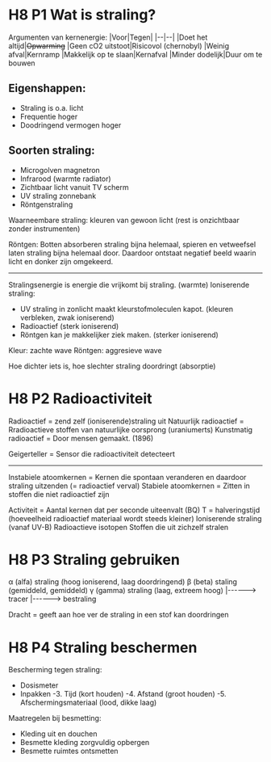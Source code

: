 # H8 P1 Wat is straling?
Argumenten van kernenergie:
|Voor|Tegen|
|--|--|
|Doet het altijd|~~Opwarming~~
|Geen cO2 uitstoot|Risicovol (chernobyl)
|Weinig afval|Kernramp
|Makkelijk op te slaan|Kernafval
|Minder dodelijk|Duur om te bouwen

## Eigenshappen:
- Straling is o.a. licht
- Frequentie hoger
- Doodringend vermogen hoger

## Soorten straling:
- Microgolven magnetron
- Infrarood (warmte radiator)
- Zichtbaar licht vanuit TV scherm
- UV straling zonnebank
- Röntgenstraling

Waarneembare straling: kleuren van gewoon licht (rest is onzichtbaar zonder instrumenten)

Röntgen: Botten absorberen straling bijna helemaal, spieren en vetweefsel laten straling bijna helemaal door. Daardoor ontstaat negatief beeld waarin licht en donker zijn omgekeerd.

---
Stralingsenergie is energie die vrijkomt bij straling. (warmte)
Ioniserende straling:
- UV straling in zonlicht maakt kleurstofmoleculen kapot. (kleuren verbleken, zwak ioniserend)
- Radioactief (sterk ioniserend)
- Röntgen kan je makkelijker ziek maken. (sterker ioniserend)

Kleur: zachte wave
Röntgen: aggresieve wave

Hoe dichter iets is, hoe slechter straling doordringt (absorptie)

# H8 P2 Radioactiviteit
Radioactief = zend zelf (ioniserende)straling uit
Natuurlijk radioactief = Rradioactieve stoffen van natuurlijke oorsprong (uraniumerts)
Kunstmatig radioactief = Door mensen gemaakt. (1896)

Geigerteller = Sensor die radioactiviteit detecteert

---
Instabiele atoomkernen = Kernen die spontaan veranderen en daardoor straling uitzenden (= radioactief verval)
Stabiele atoomkernen = Zitten in stoffen die niet radioactief zijn

Activiteit = Aantal kernen dat per seconde uiteenvalt (BQ)
T = halveringstijd (hoeveelheid radioactief materiaal wordt steeds kleiner)
Ioniserende straling (vanaf UV-B)
Radioactieve isotopen
Stoffen die uit zichzelf stralen

# H8 P3 Straling gebruiken
α (alfa) straling (hoog ioniserend, laag doordringend)
β (beta) staling (gemiddeld, gemiddeld)
γ (gamma) straling (laag, extreem hoog)
|------> tracer
|------> bestraling

Dracht = geeft aan hoe ver de straling in een stof kan doordringen

# H8 P4 Straling beschermen
Bescherming tegen straling:
- Dosismeter
- Inpakken
-3. Tijd (kort houden)
-4. Afstand (groot houden)
-5. Afschermingsmateriaal (lood, dikke laag)

Maatregelen bij besmetting:
- Kleding uit en douchen
- Besmette kleding zorgvuldig opbergen
- Besmette ruimtes ontsmetten
<!--stackedit_data:
eyJoaXN0b3J5IjpbLTE3ODI0ODA1NzgsLTE2MzI4NzkzMjgsMT
c0Mjk5MzI2NiwxMzI1MjgzMTQzLC0xNzQwMjQ1MDk1LC03OTU4
Njg3NDMsMTYwMzA0ODg3OCwxMjc5NjM0MzczLC0xMTY2NTU3Mz
AxLDE1MzgwOTQ2MywtODg1Nzc0OTY3LC0xMTc5NDU3MDA5LC00
MDQ0ODE5NzQsLTE3NDUyOTk5NzMsMTYyNjQ4OTUyLC0xMjI4ND
Q2MDA4LDUxMTQxNTIyLC0xNjY0Mjk4NTEzLDMwMzA3Mzk4NSwt
MTA2Nzc2ODYzOV19
-->